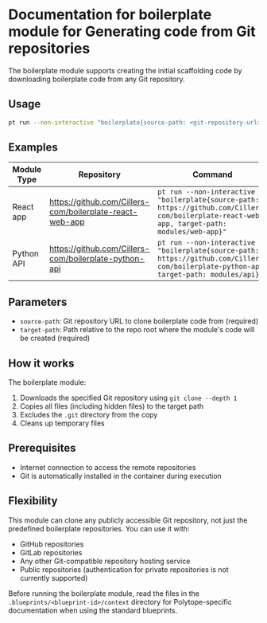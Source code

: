 # Documentation for boilerplate module for Generating code from Git repositories

The boilerplate module supports creating the initial scaffolding code by downloading boilerplate code from any Git repository.

## Usage

```bash
pt run --non-interactive "boilerplate{source-path: <git-repository-url>, target-path: <target-directory>}"
```

## Examples

| Module Type | Repository | Command |
|-------------|------------|---------|
| React app   | https://github.com/Cillers-com/boilerplate-react-web-app | `pt run --non-interactive "boilerplate{source-path: https://github.com/Cillers-com/boilerplate-react-web-app, target-path: modules/web-app}"` |
| Python API  | https://github.com/Cillers-com/boilerplate-python-api | `pt run --non-interactive "boilerplate{source-path: https://github.com/Cillers-com/boilerplate-python-api, target-path: modules/api}"` |

## Parameters

- `source-path`: Git repository URL to clone boilerplate code from (required)
- `target-path`: Path relative to the repo root where the module's code will be created (required)

## How it works

The boilerplate module:
1. Downloads the specified Git repository using `git clone --depth 1`
2. Copies all files (including hidden files) to the target path
3. Excludes the `.git` directory from the copy
4. Cleans up temporary files

## Prerequisites

- Internet connection to access the remote repositories
- Git is automatically installed in the container during execution

## Flexibility

This module can clone any publicly accessible Git repository, not just the predefined boilerplate repositories. You can use it with:
- GitHub repositories
- GitLab repositories  
- Any other Git-compatible repository hosting service
- Public repositories (authentication for private repositories is not currently supported)

Before running the boilerplate module, read the files in the `.blueprints/<blueprint-id>/context` directory for Polytope-specific documentation when using the standard blueprints.
